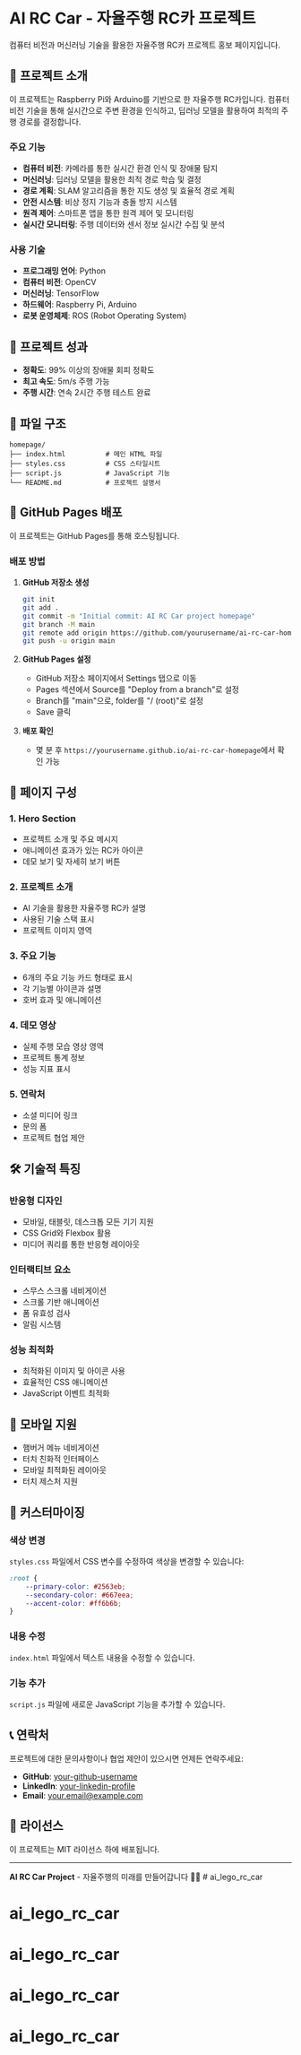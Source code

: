 # AI RC Car - 자율주행 RC카 프로젝트

컴퓨터 비전과 머신러닝 기술을 활용한 자율주행 RC카 프로젝트 홍보 페이지입니다.

## 🚗 프로젝트 소개

이 프로젝트는 Raspberry Pi와 Arduino를 기반으로 한 자율주행 RC카입니다. 컴퓨터 비전 기술을 통해 실시간으로 주변 환경을 인식하고, 딥러닝 모델을 활용하여 최적의 주행 경로를 결정합니다.

### 주요 기능

- **컴퓨터 비전**: 카메라를 통한 실시간 환경 인식 및 장애물 탐지
- **머신러닝**: 딥러닝 모델을 활용한 최적 경로 학습 및 결정
- **경로 계획**: SLAM 알고리즘을 통한 지도 생성 및 효율적 경로 계획
- **안전 시스템**: 비상 정지 기능과 충돌 방지 시스템
- **원격 제어**: 스마트폰 앱을 통한 원격 제어 및 모니터링
- **실시간 모니터링**: 주행 데이터와 센서 정보 실시간 수집 및 분석

### 사용 기술

- **프로그래밍 언어**: Python
- **컴퓨터 비전**: OpenCV
- **머신러닝**: TensorFlow
- **하드웨어**: Raspberry Pi, Arduino
- **로봇 운영체제**: ROS (Robot Operating System)

## 🎯 프로젝트 성과

- **정확도**: 99% 이상의 장애물 회피 정확도
- **최고 속도**: 5m/s 주행 가능
- **주행 시간**: 연속 2시간 주행 테스트 완료

## 📁 파일 구조

```
homepage/
├── index.html          # 메인 HTML 파일
├── styles.css          # CSS 스타일시트
├── script.js           # JavaScript 기능
└── README.md           # 프로젝트 설명서
```

## 🚀 GitHub Pages 배포

이 프로젝트는 GitHub Pages를 통해 호스팅됩니다.

### 배포 방법

1. **GitHub 저장소 생성**
   ```bash
   git init
   git add .
   git commit -m "Initial commit: AI RC Car project homepage"
   git branch -M main
   git remote add origin https://github.com/yourusername/ai-rc-car-homepage.git
   git push -u origin main
   ```

2. **GitHub Pages 설정**
   - GitHub 저장소 페이지에서 Settings 탭으로 이동
   - Pages 섹션에서 Source를 "Deploy from a branch"로 설정
   - Branch를 "main"으로, folder를 "/ (root)"로 설정
   - Save 클릭

3. **배포 확인**
   - 몇 분 후 `https://yourusername.github.io/ai-rc-car-homepage`에서 확인 가능

## 🎨 페이지 구성

### 1. Hero Section
- 프로젝트 소개 및 주요 메시지
- 애니메이션 효과가 있는 RC카 아이콘
- 데모 보기 및 자세히 보기 버튼

### 2. 프로젝트 소개
- AI 기술을 활용한 자율주행 RC카 설명
- 사용된 기술 스택 표시
- 프로젝트 이미지 영역

### 3. 주요 기능
- 6개의 주요 기능 카드 형태로 표시
- 각 기능별 아이콘과 설명
- 호버 효과 및 애니메이션

### 4. 데모 영상
- 실제 주행 모습 영상 영역
- 프로젝트 통계 정보
- 성능 지표 표시

### 5. 연락처
- 소셜 미디어 링크
- 문의 폼
- 프로젝트 협업 제안

## 🛠️ 기술적 특징

### 반응형 디자인
- 모바일, 태블릿, 데스크톱 모든 기기 지원
- CSS Grid와 Flexbox 활용
- 미디어 쿼리를 통한 반응형 레이아웃

### 인터랙티브 요소
- 스무스 스크롤 네비게이션
- 스크롤 기반 애니메이션
- 폼 유효성 검사
- 알림 시스템

### 성능 최적화
- 최적화된 이미지 및 아이콘 사용
- 효율적인 CSS 애니메이션
- JavaScript 이벤트 최적화

## 📱 모바일 지원

- 햄버거 메뉴 네비게이션
- 터치 친화적 인터페이스
- 모바일 최적화된 레이아웃
- 터치 제스처 지원

## 🔧 커스터마이징

### 색상 변경
`styles.css` 파일에서 CSS 변수를 수정하여 색상을 변경할 수 있습니다:

```css
:root {
    --primary-color: #2563eb;
    --secondary-color: #667eea;
    --accent-color: #ff6b6b;
}
```

### 내용 수정
`index.html` 파일에서 텍스트 내용을 수정할 수 있습니다.

### 기능 추가
`script.js` 파일에 새로운 JavaScript 기능을 추가할 수 있습니다.

## 📞 연락처

프로젝트에 대한 문의사항이나 협업 제안이 있으시면 언제든 연락주세요:

- **GitHub**: [your-github-username](https://github.com/your-github-username)
- **LinkedIn**: [your-linkedin-profile](https://linkedin.com/in/your-linkedin-profile)
- **Email**: your.email@example.com

## 📄 라이선스

이 프로젝트는 MIT 라이선스 하에 배포됩니다.

---

**AI RC Car Project** - 자율주행의 미래를 만들어갑니다 🚗✨ # ai_lego_rc_car
# ai_lego_rc_car
# ai_lego_rc_car
# ai_lego_rc_car
# ai_lego_rc_car
